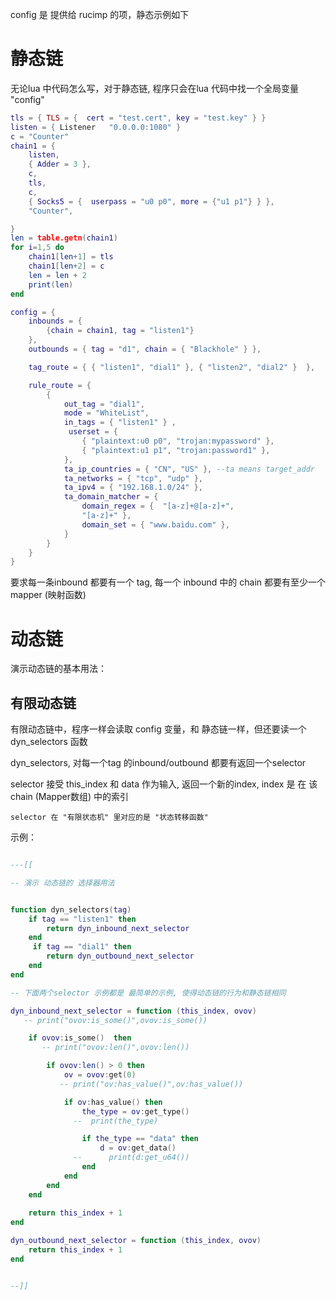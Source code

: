 
config 是 提供给 rucimp 的项，静态示例如下

# 静态链

无论lua 中代码怎么写，对于静态链, 程序只会在lua 代码中找一个全局变量 "config"

```lua
tls = { TLS = {  cert = "test.cert", key = "test.key" } }
listen = { Listener   "0.0.0.0:1080" }
c = "Counter"
chain1 = {
    listen,
    { Adder = 3 },
    c,
    tls,
    c,
    { Socks5 = {  userpass = "u0 p0", more = {"u1 p1"} } },
    "Counter",

}
len = table.getn(chain1)
for i=1,5 do 
    chain1[len+1] = tls
    chain1[len+2] = c 
    len = len + 2
    print(len)
end

config = {
    inbounds = {
        {chain = chain1, tag = "listen1"}
    },
    outbounds = { tag = "d1", chain = { "Blackhole" } },

    tag_route = { { "listen1", "dial1" }, { "listen2", "dial2" }  },

    rule_route = { 
        { 
            out_tag = "dial1", 
            mode = "WhiteList",
            in_tags = { "listen1" } ,
             userset = {
                { "plaintext:u0 p0", "trojan:mypassword" },
                { "plaintext:u1 p1", "trojan:password1" },
            },
            ta_ip_countries = { "CN", "US" }, --ta means target_addr
            ta_networks = { "tcp", "udp" },
            ta_ipv4 = { "192.168.1.0/24" },
            ta_domain_matcher = {
                domain_regex = {  "[a-z]+@[a-z]+",
                "[a-z]+" },
                domain_set = { "www.baidu.com" },
            }
        } 
    }
}
```

要求每一条inbound 都要有一个 tag, 每一个 inbound 中的 chain 都要有至少一个 mapper (映射函数)

# 动态链

演示动态链的基本用法：

## 有限动态链

有限动态链中，程序一样会读取 config 变量，和 静态链一样，但还要读一个 dyn_selectors 函数

dyn_selectors, 对每一个tag 的inbound/outbound 都要有返回一个selector

selector 接受 this_index 和 data 作为输入, 返回一个新的index, index 是 在 该chain (Mapper数组) 中的索引

    selector 在 "有限状态机" 里对应的是 "状态转移函数"


示例：

```lua

---[[

-- 演示 动态链的 选择器用法


function dyn_selectors(tag)
    if tag == "listen1" then 
        return dyn_inbound_next_selector
    end
     if tag == "dial1" then 
        return dyn_outbound_next_selector
    end
end

-- 下面两个selector 示例都是 最简单的示例, 使得动态链的行为和静态链相同

dyn_inbound_next_selector = function (this_index, ovov)
   -- print("ovov:is_some()",ovov:is_some())

    if ovov:is_some()  then
       -- print("ovov:len()",ovov:len())

        if ovov:len() > 0 then
            ov = ovov:get(0)
           -- print("ov:has_value()",ov:has_value())

            if ov:has_value() then
                the_type = ov:get_type()
              --  print(the_type)

                if the_type == "data" then
                    d = ov:get_data()
              --      print(d:get_u64())
                end
            end
        end
    end
   
    return this_index + 1
end

dyn_outbound_next_selector = function (this_index, ovov)
    return this_index + 1
end


--]]
```
